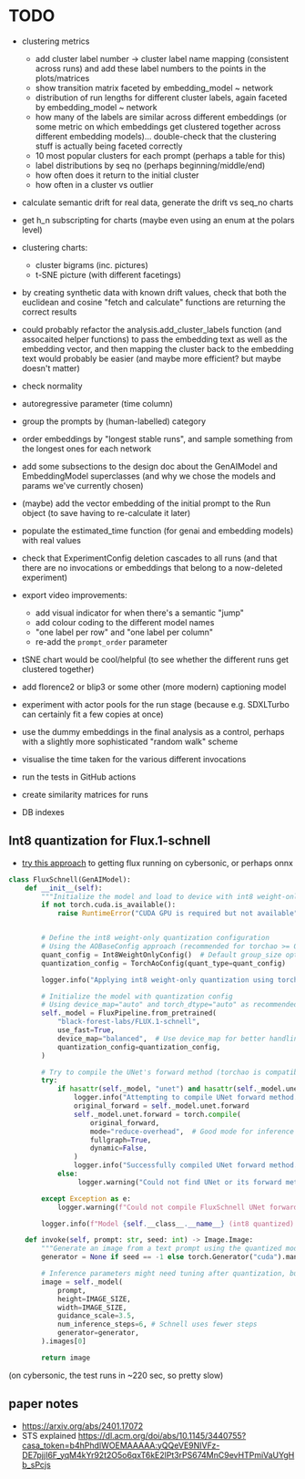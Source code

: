 # TODO

- clustering metrics

  - add cluster label number -> cluster label name mapping (consistent across
    runs) and add these label numbers to the points in the plots/matrices
  - show transition matrix faceted by embedding_model ~ network
  - distribution of run lengths for different cluster labels, again faceted by
    embedding_model ~ network
  - how many of the labels are similar across different embeddings (or some
    metric on which embeddings get clustered together across different embedding
    models)... double-check that the clustering stuff is actually being faceted
    correctly
  - 10 most popular clusters for each prompt (perhaps a table for this)
  - label distributions by seq no (perhaps beginning/middle/end)
  - how often does it return to the initial cluster
  - how often in a cluster vs outlier

- calculate semantic drift for real data, generate the drift vs seq_no charts

- get h_n subscripting for charts (maybe even using an enum at the polars level)

- clustering charts:

  - cluster bigrams (inc. pictures)
  - t-SNE picture (with different facetings)

- by creating synthetic data with known drift values, check that both the
  euclidean and cosine "fetch and calculate" functions are returning the correct
  results

- could probably refactor the analysis.add_cluster_labels function (and
  assocaited helper functions) to pass the embedding text as well as the
  embedding vector, and then mapping the cluster back to the embedding text
  would probably be easier (and maybe more efficient? but maybe doesn't matter)

- check normality

- autoregressive parameter (time column)

- group the prompts by (human-labelled) category

- order embeddings by "longest stable runs", and sample something from the
  longest ones for each network

- add some subsections to the design doc about the GenAIModel and EmbeddingModel
  superclasses (and why we chose the models and params we've currently chosen)

- (maybe) add the vector embedding of the initial prompt to the Run object (to
  save having to re-calculate it later)

- populate the estimated_time function (for genai and embedding models) with
  real values

- check that ExperimentConfig deletion cascades to all runs (and that there are
  no invocations or embeddings that belong to a now-deleted experiment)

- export video improvements:

  - add visual indicator for when there's a semantic "jump"
  - add colour coding to the different model names
  - "one label per row" and "one label per column"
  - re-add the `prompt_order` parameter

- tSNE chart would be cool/helpful (to see whether the different runs get
  clustered together)

- add florence2 or blip3 or some other (more modern) captioning model

- experiment with actor pools for the run stage (because e.g. SDXLTurbo can
  certainly fit a few copies at once)

- use the dummy embeddings in the final analysis as a control, perhaps with a
  slightly more sophisticated "random walk" scheme

- visualise the time taken for the various different invocations

- run the tests in GitHub actions

- create similarity matrices for runs

- DB indexes

## Int8 quantization for Flux.1-schnell

- [try this approach](https://gist.github.com/sayakpaul/e1f28e86d0756d587c0b898c73822c47)
  to getting flux running on cybersonic, or perhaps onnx

```python
class FluxSchnell(GenAIModel):
    def __init__(self):
        """Initialize the model and load to device with int8 weight-only quantization."""
        if not torch.cuda.is_available():
            raise RuntimeError("CUDA GPU is required but not available")


        # Define the int8 weight-only quantization configuration
        # Using the AOBaseConfig approach (recommended for torchao >= 0.10.0)
        quant_config = Int8WeightOnlyConfig()  # Default group_size optimizes for balance, good for VRAM
        quantization_config = TorchAoConfig(quant_type=quant_config)

        logger.info("Applying int8 weight-only quantization using torchao.")

        # Initialize the model with quantization config
        # Using device_map="auto" and torch_dtype="auto" as recommended with quantization
        self._model = FluxPipeline.from_pretrained(
            "black-forest-labs/FLUX.1-schnell",
            use_fast=True,
            device_map="balanced",  # Use device_map for better handling with quantization
            quantization_config=quantization_config,
        )

        # Try to compile the UNet's forward method (torchao is compatible with torch.compile)
        try:
            if hasattr(self._model, "unet") and hasattr(self._model.unet, "forward"):
                logger.info("Attempting to compile UNet forward method...")
                original_forward = self._model.unet.forward
                self._model.unet.forward = torch.compile(
                    original_forward,
                    mode="reduce-overhead",  # Good mode for inference speedup
                    fullgraph=True,
                    dynamic=False,
                )
                logger.info("Successfully compiled UNet forward method.")
            else:
                 logger.warning("Could not find UNet or its forward method for compilation.")

        except Exception as e:
            logger.warning(f"Could not compile FluxSchnell UNet forward method: {e}")

        logger.info(f"Model {self.__class__.__name__} (int8 quantized) loaded successfully")

    def invoke(self, prompt: str, seed: int) -> Image.Image:
        """Generate an image from a text prompt using the quantized model"""
        generator = None if seed == -1 else torch.Generator("cuda").manual_seed(seed)

        # Inference parameters might need tuning after quantization, but start with original values
        image = self._model(
            prompt,
            height=IMAGE_SIZE,
            width=IMAGE_SIZE,
            guidance_scale=3.5,
            num_inference_steps=6, # Schnell uses fewer steps
            generator=generator,
        ).images[0]

        return image
```

(on cybersonic, the test runs in ~220 sec, so pretty slow)

## paper notes

- https://arxiv.org/abs/2401.17072
- STS explained
  https://dl.acm.org/doi/abs/10.1145/3440755?casa_token=b4hPhdIWOEMAAAAA:yQQeVE9NIVFz-DE7pjjI6F_yqM4kYr92t2O5o6qxT6kE2lPt3rPS674MnC9evHTPmiVaUYgHb_sPcjs
